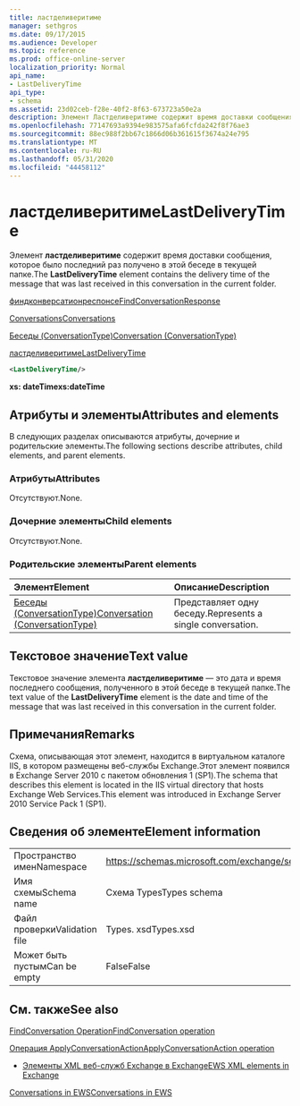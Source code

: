 ```yaml
---
title: ластделиверитиме
manager: sethgros
ms.date: 09/17/2015
ms.audience: Developer
ms.topic: reference
ms.prod: office-online-server
localization_priority: Normal
api_name:
- LastDeliveryTime
api_type:
- schema
ms.assetid: 23d02ceb-f28e-40f2-8f63-673723a50e2a
description: Элемент Ластделиверитиме содержит время доставки сообщения, которое было последний раз получено в этой беседе в текущей папке.
ms.openlocfilehash: 77147693a9394e983575afa6fcfda242f8f76ae3
ms.sourcegitcommit: 88ec988f2bb67c1866d06b361615f3674a24e795
ms.translationtype: MT
ms.contentlocale: ru-RU
ms.lasthandoff: 05/31/2020
ms.locfileid: "44458112"
---
```

# <a name="lastdeliverytime"></a><span data-ttu-id="0bde3-103">ластделиверитиме</span><span class="sxs-lookup"><span data-stu-id="0bde3-103">LastDeliveryTime</span></span>

<span data-ttu-id="0bde3-104">Элемент **ластделиверитиме** содержит время доставки сообщения, которое было последний раз получено в этой беседе в текущей папке.</span><span class="sxs-lookup"><span data-stu-id="0bde3-104">The **LastDeliveryTime** element contains the delivery time of the message that was last received in this conversation in the current folder.</span></span> 
  
[<span data-ttu-id="0bde3-105">финдконверсатионреспонсе</span><span class="sxs-lookup"><span data-stu-id="0bde3-105">FindConversationResponse</span></span>](findconversationresponse.md)
  
[<span data-ttu-id="0bde3-106">Conversations</span><span class="sxs-lookup"><span data-stu-id="0bde3-106">Conversations</span></span>](conversations-ex15websvcsotherref.md)
  
[<span data-ttu-id="0bde3-107">Беседы (ConversationType)</span><span class="sxs-lookup"><span data-stu-id="0bde3-107">Conversation (ConversationType)</span></span>](conversation-conversationtype.md)
  
[<span data-ttu-id="0bde3-108">ластделиверитиме</span><span class="sxs-lookup"><span data-stu-id="0bde3-108">LastDeliveryTime</span></span>](lastdeliverytime.md)
  
```XML
<LastDeliveryTime/>
```

 <span data-ttu-id="0bde3-109">**xs: dateTime**</span><span class="sxs-lookup"><span data-stu-id="0bde3-109">**xs:dateTime**</span></span>
## <a name="attributes-and-elements"></a><span data-ttu-id="0bde3-110">Атрибуты и элементы</span><span class="sxs-lookup"><span data-stu-id="0bde3-110">Attributes and elements</span></span>

<span data-ttu-id="0bde3-111">В следующих разделах описываются атрибуты, дочерние и родительские элементы.</span><span class="sxs-lookup"><span data-stu-id="0bde3-111">The following sections describe attributes, child elements, and parent elements.</span></span>
  
### <a name="attributes"></a><span data-ttu-id="0bde3-112">Атрибуты</span><span class="sxs-lookup"><span data-stu-id="0bde3-112">Attributes</span></span>

<span data-ttu-id="0bde3-113">Отсутствуют.</span><span class="sxs-lookup"><span data-stu-id="0bde3-113">None.</span></span>
  
### <a name="child-elements"></a><span data-ttu-id="0bde3-114">Дочерние элементы</span><span class="sxs-lookup"><span data-stu-id="0bde3-114">Child elements</span></span>

<span data-ttu-id="0bde3-115">Отсутствуют.</span><span class="sxs-lookup"><span data-stu-id="0bde3-115">None.</span></span>
  
### <a name="parent-elements"></a><span data-ttu-id="0bde3-116">Родительские элементы</span><span class="sxs-lookup"><span data-stu-id="0bde3-116">Parent elements</span></span>

|<span data-ttu-id="0bde3-117">**Элемент**</span><span class="sxs-lookup"><span data-stu-id="0bde3-117">**Element**</span></span>|<span data-ttu-id="0bde3-118">**Описание**</span><span class="sxs-lookup"><span data-stu-id="0bde3-118">**Description**</span></span>|
|:-----|:-----|
|[<span data-ttu-id="0bde3-119">Беседы (ConversationType)</span><span class="sxs-lookup"><span data-stu-id="0bde3-119">Conversation (ConversationType)</span></span>](conversation-conversationtype.md) <br/> |<span data-ttu-id="0bde3-120">Представляет одну беседу.</span><span class="sxs-lookup"><span data-stu-id="0bde3-120">Represents a single conversation.</span></span>  <br/> |
   
## <a name="text-value"></a><span data-ttu-id="0bde3-121">Текстовое значение</span><span class="sxs-lookup"><span data-stu-id="0bde3-121">Text value</span></span>

<span data-ttu-id="0bde3-122">Текстовое значение элемента **ластделиверитиме** — это дата и время последнего сообщения, полученного в этой беседе в текущей папке.</span><span class="sxs-lookup"><span data-stu-id="0bde3-122">The text value of the **LastDeliveryTime** element is the date and time of the message that was last received in this conversation in the current folder.</span></span> 
  
## <a name="remarks"></a><span data-ttu-id="0bde3-123">Примечания</span><span class="sxs-lookup"><span data-stu-id="0bde3-123">Remarks</span></span>

<span data-ttu-id="0bde3-124">Схема, описывающая этот элемент, находится в виртуальном каталоге IIS, в котором размещены веб-службы Exchange.Этот элемент появился в Exchange Server 2010 с пакетом обновления 1 (SP1).</span><span class="sxs-lookup"><span data-stu-id="0bde3-124">The schema that describes this element is located in the IIS virtual directory that hosts Exchange Web Services.This element was introduced in Exchange Server 2010 Service Pack 1 (SP1).</span></span>
  
## <a name="element-information"></a><span data-ttu-id="0bde3-125">Сведения об элементе</span><span class="sxs-lookup"><span data-stu-id="0bde3-125">Element information</span></span>

|||
|:-----|:-----|
|<span data-ttu-id="0bde3-126">Пространство имен</span><span class="sxs-lookup"><span data-stu-id="0bde3-126">Namespace</span></span>  <br/> |https://schemas.microsoft.com/exchange/services/2006/types  <br/> |
|<span data-ttu-id="0bde3-127">Имя схемы</span><span class="sxs-lookup"><span data-stu-id="0bde3-127">Schema name</span></span>  <br/> |<span data-ttu-id="0bde3-128">Схема Types</span><span class="sxs-lookup"><span data-stu-id="0bde3-128">Types schema</span></span>  <br/> |
|<span data-ttu-id="0bde3-129">Файл проверки</span><span class="sxs-lookup"><span data-stu-id="0bde3-129">Validation file</span></span>  <br/> |<span data-ttu-id="0bde3-130">Types. xsd</span><span class="sxs-lookup"><span data-stu-id="0bde3-130">Types.xsd</span></span>  <br/> |
|<span data-ttu-id="0bde3-131">Может быть пустым</span><span class="sxs-lookup"><span data-stu-id="0bde3-131">Can be empty</span></span>  <br/> |<span data-ttu-id="0bde3-132">False</span><span class="sxs-lookup"><span data-stu-id="0bde3-132">False</span></span>  <br/> |
   
## <a name="see-also"></a><span data-ttu-id="0bde3-133">См. также</span><span class="sxs-lookup"><span data-stu-id="0bde3-133">See also</span></span>



[<span data-ttu-id="0bde3-134">FindConversation Operation</span><span class="sxs-lookup"><span data-stu-id="0bde3-134">FindConversation operation</span></span>](findconversation-operation.md)
  
[<span data-ttu-id="0bde3-135">Операция ApplyConversationAction</span><span class="sxs-lookup"><span data-stu-id="0bde3-135">ApplyConversationAction operation</span></span>](applyconversationaction-operation.md)


- [<span data-ttu-id="0bde3-136">Элементы XML веб-служб Exchange в Exchange</span><span class="sxs-lookup"><span data-stu-id="0bde3-136">EWS XML elements in Exchange</span></span>](ews-xml-elements-in-exchange.md)


[<span data-ttu-id="0bde3-137">Conversations in EWS</span><span class="sxs-lookup"><span data-stu-id="0bde3-137">Conversations in EWS</span></span>](https://msdn.microsoft.com/library/91e64629-db6c-4c94-9dcb-d386232e8467%28Office.15%29.aspx)

